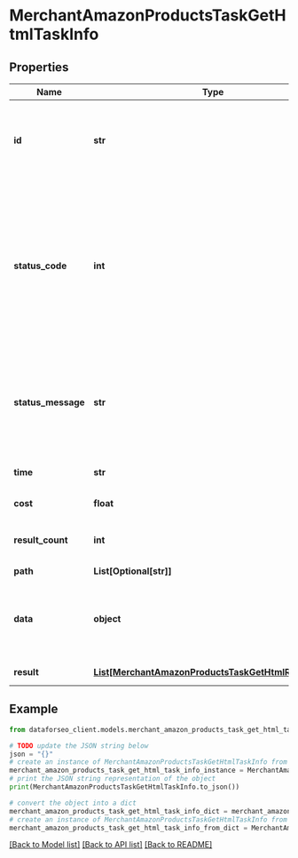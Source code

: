 # MerchantAmazonProductsTaskGetHtmlTaskInfo


## Properties

Name | Type | Description | Notes
------------ | ------------- | ------------- | -------------
**id** | **str** | task identifier unique task identifier in our system in the UUID format | [optional] 
**status_code** | **int** | status code of the task generated by DataForSEO, can be within the following range: 10000-60000 you can find the full list of the response codes here | [optional] 
**status_message** | **str** | informational message of the task you can find the full list of general informational messages here | [optional] 
**time** | **str** | execution time, seconds | [optional] 
**cost** | **float** | total tasks cost, USD | [optional] 
**result_count** | **int** | number of elements in the result array | [optional] 
**path** | **List[Optional[str]]** | URL path | [optional] 
**data** | **object** | contains the same parameters that you specified in the POST request | [optional] 
**result** | [**List[MerchantAmazonProductsTaskGetHtmlResultInfo]**](MerchantAmazonProductsTaskGetHtmlResultInfo.md) | array of results | [optional] 

## Example

```python
from dataforseo_client.models.merchant_amazon_products_task_get_html_task_info import MerchantAmazonProductsTaskGetHtmlTaskInfo

# TODO update the JSON string below
json = "{}"
# create an instance of MerchantAmazonProductsTaskGetHtmlTaskInfo from a JSON string
merchant_amazon_products_task_get_html_task_info_instance = MerchantAmazonProductsTaskGetHtmlTaskInfo.from_json(json)
# print the JSON string representation of the object
print(MerchantAmazonProductsTaskGetHtmlTaskInfo.to_json())

# convert the object into a dict
merchant_amazon_products_task_get_html_task_info_dict = merchant_amazon_products_task_get_html_task_info_instance.to_dict()
# create an instance of MerchantAmazonProductsTaskGetHtmlTaskInfo from a dict
merchant_amazon_products_task_get_html_task_info_from_dict = MerchantAmazonProductsTaskGetHtmlTaskInfo.from_dict(merchant_amazon_products_task_get_html_task_info_dict)
```
[[Back to Model list]](../README.md#documentation-for-models) [[Back to API list]](../README.md#documentation-for-api-endpoints) [[Back to README]](../README.md)


